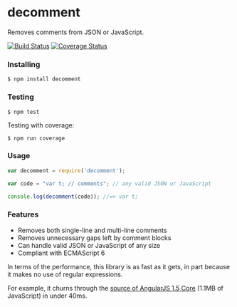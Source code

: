 decomment
===========

Removes comments from JSON or JavaScript.

[![Build Status](https://travis-ci.org/vitaly-t/decomment.svg?branch=master)](https://travis-ci.org/vitaly-t/decomment)
[![Coverage Status](https://coveralls.io/repos/vitaly-t/decomment/badge.svg?branch=master)](https://coveralls.io/r/vitaly-t/decomment?branch=master)

### Installing

```
$ npm install decomment
```

### Testing

```
$ npm test
```

Testing with coverage:
```
$ npm run coverage
```

### Usage

```js
var decomment = require('decomment');

var code = "var t; // comments"; // any valid JSON or JavaScript

console.log(decomment(code)); //=> var t;
```

### Features

* Removes both single-line and multi-line comments
* Removes unnecessary gaps left by comment blocks
* Can handle valid JSON or JavaScript of any size
* Compliant with ECMAScript 6

In terms of the performance, this library is as fast as it gets,
in part because it makes no use of regular expressions.

For example, it churns through the [source of AngularJS 1.5 Core](https://code.angularjs.org/1.5.0-rc.0/angular.js) (1.1MB of JavaScript) in under 40ms. 
